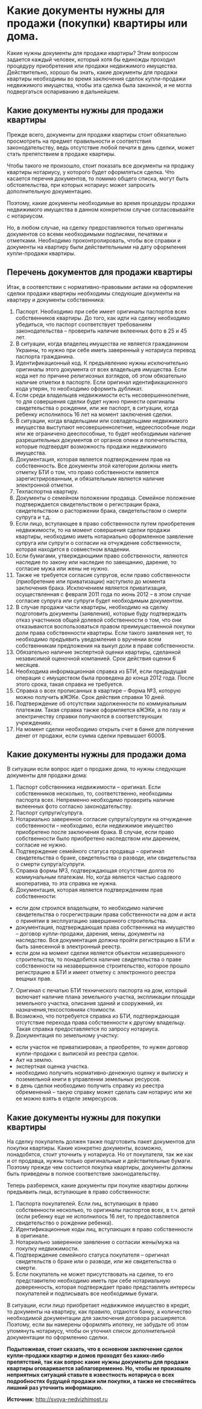 # Какие документы нужны для продажи (покупки) квартиры или дома.
Какие нужны документы для продажи квартиры? Этим вопросом задается каждый человек, который хотя бы единожды проходил процедуру приобретения или продажи недвижимого имущества. Действительно, хорошо бы знать, какие документы для продажи квартиры необходимы во время заключения сделок купли-продажи недвижимого имущества, чтобы эта сделка была законной, и не могла подвергаться оспариванию в дальнейшем.

## Какие документы нужны для продажи квартиры

Прежде всего, документы для продажи квартиры стоит обязательно просмотреть на предмет правильности и соответствия законодательству, ведь отсутствие любой печати в день сделки, может стать препятствием в продаже квартиры.

Чтобы такого не произошло, стоит показать все документы на продажу квартиры нотариусу, у которого будет оформляться сделка. Что касается перечня документов, то помимо общего списка, могут быть обстоятельства, при которых нотариус может запросить дополнительную документацию.

Поэтому, какие документы необходимые во время процедуры продажи недвижимого имущества в данном конкретном случае согласовывайте с нотариусом.

Но, в любом случае, на сделку предоставляются только оригиналы документов со всеми необходимыми подписями, печатями и отметками. Необходимо проконтролировать, чтобы все справки и документы на квартиру были действительными на дату оформления купли-продажи квартиры.

## Перечень документов для продажи квартиры

Итак, в соответствии с нормативно-правовыми актами на оформление сделки продажи квартиры необходимы следующие документы на квартиру и документы собственника:

1. Паспорт. Необходимо при себе имеет оригиналы паспортов всех собственников квартиры. До того, как идти на сделку необходимо убедиться, что паспорт соответствует требованиям законодательства – проверить наличие вклеенных фото в 25 и 45 лет.
2. В ситуации, когда владелец имущества не является гражданином Украины, то нужно при себе иметь заверенный у нотариуса перевод паспорта гражданина.
3. Идентификационный код. К предъявлению нужны исключительно оригиналы этого документа от всех владельцев имущества. Если кода нет по причине религиозных взглядов, об этом обязательно наличие отметки в паспорте. Если оригинал идентификационного кода утерян, то необходимо оформить дубликат.
4. Если среди владельцев недвижимости есть несовершеннолетние, то для совершения сделки будет нужно принести оригиналы свидетельства о рождении, или же паспорт, в ситуации, когда ребенку исполнилось 16 лет на момент заключения сделки.
5. В ситуации, когда владельцами или совладельцами недвижимого имущества выступают несовершеннолетние, недееспособные люди или же ограничено дееспособные, то будет необходимым наличие разрешительных документов от органов опеки и попечительства, которые подтвердят возможность продажи недвижимого имущества.
6. Документация, которая является подтверждением прав на собственность. Все документы этой категории должны иметь отметку БТИ о том, что право собственности является зарегистрированным, и обязательным является наличие электронной отметки.
7. Техпаспортна квартиру.
8. Документы о семейном положении продавца. Семейное положение подтверждается свидетельством о регистрации брака, свидетельством о расторжении брака, свидетельством о смерти супруга и т.д.
9. Если лицо, вступающее в право собственности путем приобретения недвижимости, то на момент совершения сделки продажи квартиры, необходимо иметь нотариально оформленное заявление супруга или супруги о согласии на отчуждение собственности, которая находится в совместном владении.
10. Если бумагами, утверждающими право собственности, являются наследие по закону или наследие по завещанию, дарение, то согласие мужа или жены не нужно.
11. Также не требуется согласие супругов, если право собственности (приобретение или приватизации) наступило до момента заключения брака. Исключением является приватизация, осуществленная с февраля 2011 года по июнь 2012 – в этом случае согласие супруга или супруги будет необходимым документом.
12. В случае продажи части квартиры, необходимо на сделку подготовить документы (заявления), которые буду подтверждать отказ участников общей долевой собственности о том, что они отказываются воспользоваться правом преимущественной покупки доли права собственности квартиры. Если такого заявления нет, то необходимо предъявить уведомления о вручении всем собственникам предложения на выкуп доли в праве собственности.
13. Обязательно наличие экспертной оценки квартиры, сделанной независимой оценочной компанией. Срок действия оценки 6 месяцев.
14. Необходима информационная справка из БТИ, если предыдущая операция с имуществом была проведена до конца 2012 года. После этого срока, такая справка не требуется.
15. Справка о всех прописанных в квартире – Форма №3, которую можно получить вЖЭКе. Срок действия справки 10 дней.
16. Подтверждение об отсутствии задолженности по коммунальным платежам. Такая справка также оформляется вЖЭКе, а по газу и электричеству справки получаются в соответствующих учреждениях.
17. На момент сделки необходимо открыть счет в банке для получения денег от продажи, если сумма сделки превышает 6000$.

## Какие документы нужны для продажи дома

В ситуации если вопрос идет о продаже дома, то нужны следующие документы для продажи дома:

1. Паспорт собственника недвижимости – оригинал. Если собственников несколько, то, соответственно, необходимы паспорта всех. Непременно необходимо проверить наличие вклеенных фото согласно законодательству.
2. Паспорт супруги/супруга.
3. Нотариально заверенное согласие супруга/супруги на отчуждение собственности – необходимо, если недвижимое имущество приобретено после заключения брака. В случае, если право собственности было приобретено наследством или дарением, согласие не нужно.
4. Подтверждение семейного статуса продавца – оригинал свидетельства о браке, свидетельства о разводе, или свидетельства о смерти супруга/супруги.
5. Справка формы №3, подтверждающая отсутствие долгов по коммунальным платежам. Но, когда является частью садового кооператива, то эта справка не нужна.
6. Документация, которая является подтверждением прав собственности:

  - если дом строился владельцем, то необходимо наличие свидетельства о госрегистрации права собственности на дом и акта о принятии в эксплуатацию завершенного строительства.
  - документация, подтверждающая права собственника на имущество – договор купли-продажи, дарения, мены, документы на наследство. Вся документация должна пройти регистрацию в БТИ и быть занесенной в электронный реестр.
  - если дом на момент сделки является объектом незавершенного строительства, то понадобится наличие свидетельства о праве собственности на незавершенное строительство, которое прошло регистрацию в БТИ и имеет отметку с электронного реестра вещных прав.

7. Оригинал с печатью БТИ технического паспорта на дом, который включает наличие плана земельного участка, экспликации площади земельного участка, описания зданий и сооружений, их назначения,техсостоянияи стоимости.
8. Возможно, что потребуется справка из БТИ, подтверждающая отсутствие перехода права собственности к другому владельцу. Такая справка предоставляется по запросу нотариуса.
9. Документация по земельному участку:

  - если участок не приватизирован, а приобретен, то нужен договор купли-продажи с выпиской из реестра сделок.
  - Акт на землю.
  - экспертная оценка участка.
  - необходимо получить нормативно-денежную оценку и выписку и поземельной книги в управлении земельных ресурсов.
  - в день сделки необходимо получить справку из реестра обременений – такую справку может сделать сам нотариус или же ее можно взять в отделе земресурсов.

## Какие документы нужны для покупки квартиры

На сделку покупатель должен также подготовить пакет документов для покупки квартиры. Какие конкретно документы, возможно, понадобятся, стоит уточнить у нотариуса. Но от покупателя, так же как и от продавца, нужны только оригинальные и действительные бумаги. Поэтому прежде чем состоится покупка квартиры, документы должны быть приведены в полное соответствие законодательству.

Теперь разберемся, какие документы при покупке квартиры должны предъявить лица, вступающие в право собственности:

1. Паспорта покупателей. Если лиц, вступающих в право собственности несколько, то оригиналы паспортов всех, в т.ч. детей (если ребенку еще не исполнилось 16 лет, то предоставляется свидетельство о рождении ребенка).
2. Идентификационные коды лиц, вступающих в право собственности в оригинале.
3. Нотариально заверенное заявление о согласии жены/мужа на покупку недвижимости.
4. Подтверждение семейного статуса покупателя – оригинал свидетельств о браке или о разводе, или же свидетельства о смерти.
5. Если покупатель не может присутствовать на сделке, то его представителю необходимо иметь при себе нотариальную доверенность, которая подтверждает право представлять интересы покупателей и подписывать все необходимые бумаги.

В ситуации, если лицо приобретает недвижимое имущество в кредит, то документы на квартиру, как правило, отдаются банку, а количество необходимой документации для заключения договора расширяется. Поэтому, если вы намерены оформлять ипотеку, не забудьте об этом упомянуть нотариусу, чтобы он уточнил список дополнительной документации по оформлению сделки.

**Подытоживая, стоит сказать, что в основном заключение сделок купли-продажи квартир и домов проходят без каких-либо препятствий, так как вопрос какие нужны документы для продажи квартиры оговаривается заблаговременно. Но, чтобы не произошло неприятных ситуаций ставьте в известность нотариуса о всех подробностях будущей продажи или покупки, а также не стесняйтесь лишний раз уточнить информацию.**

**Источник**: http://svoya-nedvizhimost.ru
